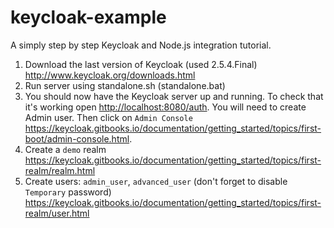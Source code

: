 # keycloak-example

A simply step by step Keycloak and Node.js integration tutorial. 

1. Download the last version of Keycloak (used 2.5.4.Final) http://www.keycloak.org/downloads.html
2. Run server using standalone.sh (standalone.bat)
3. You should now have the Keycloak server up and running. To check that it's working open [http://localhost:8080/auth](http://localhost:8080/auth). You will need to create Admin user. Then click on `Admin Console` https://keycloak.gitbooks.io/documentation/getting_started/topics/first-boot/admin-console.html.
4. Create a `demo` realm https://keycloak.gitbooks.io/documentation/getting_started/topics/first-realm/realm.html
5. Create users: `admin_user`, `advanced_user` (don't forget to disable `Temporary` password) 
https://keycloak.gitbooks.io/documentation/getting_started/topics/first-realm/user.html
